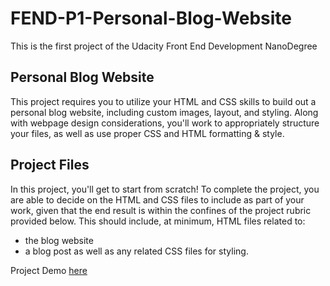 # FEND-P1-Personal-Blog-Website
This is the first project of the Udacity Front End  Development NanoDegree

## Personal Blog Website
This project requires you to utilize your HTML and CSS skills to build out a personal blog website, including custom images, layout, and styling. Along with webpage design considerations, you'll work to appropriately structure your files, as well as use proper CSS and HTML formatting & style.

## Project Files
In this project, you'll get to start from scratch! To complete the project, you are able to decide on the HTML and CSS files to include as part of your work, given that the end result is within the confines of the project rubric provided below. This should include, at minimum, HTML files related to:

  * the blog website
  * a blog post
as well as any related CSS files for styling.

Project Demo [here](https://sahilcodes-fend-p1.netlify.app)
